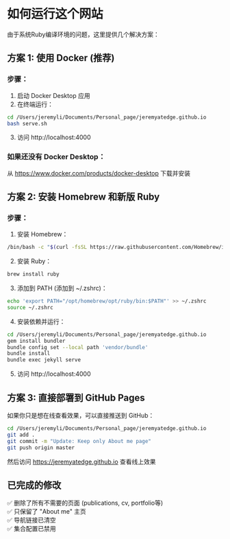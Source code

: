 # 如何运行这个网站

由于系统Ruby编译环境的问题，这里提供几个解决方案：

## 方案 1: 使用 Docker (推荐)

### 步骤：
1. 启动 Docker Desktop 应用
2. 在终端运行：
```bash
cd /Users/jeremyli/Documents/Personal_page/jeremyatedge.github.io
bash serve.sh
```
3. 访问 http://localhost:4000

### 如果还没有 Docker Desktop：
从 https://www.docker.com/products/docker-desktop 下载并安装

## 方案 2: 安装 Homebrew 和新版 Ruby

### 步骤：
1. 安装 Homebrew：
```bash
/bin/bash -c "$(curl -fsSL https://raw.githubusercontent.com/Homebrew/install/HEAD/install.sh)"
```

2. 安装 Ruby：
```bash
brew install ruby
```

3. 添加到 PATH (添加到 ~/.zshrc)：
```bash
echo 'export PATH="/opt/homebrew/opt/ruby/bin:$PATH"' >> ~/.zshrc
source ~/.zshrc
```

4. 安装依赖并运行：
```bash
cd /Users/jeremyli/Documents/Personal_page/jeremyatedge.github.io
gem install bundler
bundle config set --local path 'vendor/bundle'
bundle install
bundle exec jekyll serve
```

5. 访问 http://localhost:4000

## 方案 3: 直接部署到 GitHub Pages

如果你只是想在线查看效果，可以直接推送到 GitHub：

```bash
cd /Users/jeremyli/Documents/Personal_page/jeremyatedge.github.io
git add .
git commit -m "Update: Keep only About me page"
git push origin master
```

然后访问 https://jeremyatedge.github.io 查看线上效果

## 已完成的修改

✅ 删除了所有不需要的页面 (publications, cv, portfolio等)  
✅ 只保留了 "About me" 主页  
✅ 导航链接已清空  
✅ 集合配置已禁用

